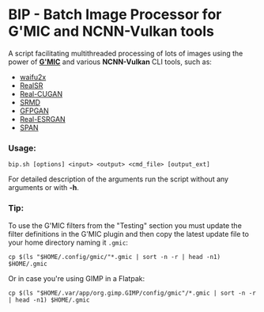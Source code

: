 # BIP - Batch Image Processor for G'MIC and NCNN-Vulkan tools

A script facilitating multithreaded processing of lots of images using the power of **[G'MIC](https://gmic.eu/)** and various **NCNN-Vulkan** CLI tools, such as:

  * [waifu2x](https://github.com/nihui/waifu2x-ncnn-vulkan)
  * [RealSR](https://github.com/nihui/realsr-ncnn-vulkan)
  * [Real-CUGAN](https://github.com/nihui/realcugan-ncnn-vulkan)
  * [SRMD](https://github.com/nihui/srmd-ncnn-vulkan)
  * [GFPGAN](https://github.com/onuralpszr/GFPGAN-ncnn-vulkan)
  * [Real-ESRGAN](https://github.com/xinntao/Real-ESRGAN-ncnn-vulkan)
  * [SPAN](https://github.com/TNTwise/SPAN-ncnn-vulkan)

### Usage:
`bip.sh [options] <input> <output> <cmd_file> [output_ext]`

For detailed description of the arguments run the script without any arguments or with **-h**.

### Tip:

To use the G'MIC filters from the "Testing" section you must update the filter definitions in the G'MIC plugin and then copy the latest update file to your home directory naming it `.gmic`:

`cp $(ls "$HOME/.config/gmic/"*.gmic | sort -n -r | head -n1) $HOME/.gmic`

Or in case you're using GIMP in a Flatpak:

`cp $(ls "$HOME/.var/app/org.gimp.GIMP/config/gmic"/*.gmic | sort -n -r | head -n1) $HOME/.gmic`
